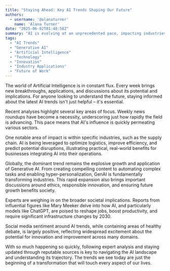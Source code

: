 ```yaml
---
title: "Staying Ahead: Key AI Trends Shaping Our Future"
authors:
  - username: '@alanaturner'
    name: 'Alana Turner'
date: "2025-06-02T01:48:58Z"
summary: "AI is evolving at an unprecedented pace, impacting industries, jobs, and daily life. Keeping track of the latest trends is crucial to understanding where this transformative technology is headed. This post explores some of the current key trends dominating the AI landscape."
tags:
  - "AI Trends"
  - "Generative AI"
  - "Artificial Intelligence"
  - "Technology"
  - "Innovation"
  - "Industry Applications"
  - "Future of Work"
---
```


The world of Artificial Intelligence is in constant flux. Every week brings new breakthroughs, applications, and discussions about its potential and implications. For anyone looking to understand the future, staying informed about the latest AI trends isn't just helpful – it's essential.

Recent analyses highlight several key areas of focus. Weekly news roundups have become a necessity, underscoring just how rapidly the field is advancing. This pace means that AI's influence is quickly permeating various sectors.

One notable area of impact is within specific industries, such as the supply chain. AI is being leveraged to optimize logistics, improve efficiency, and predict potential disruptions, illustrating practical, real-world benefits for businesses integrating AI into their operations.

Globally, the dominant trend remains the explosive growth and application of Generative AI. From creating compelling content to automating complex tasks and enabling hyper-personalization, GenAI is fundamentally transforming industries. This rapid expansion also brings important discussions around ethics, responsible innovation, and ensuring future growth benefits society.

Experts are weighing in on the broader societal implications. Reports from influential figures like Mary Meeker delve into how AI, and particularly models like ChatGPT, are poised to reshape jobs, boost productivity, and require significant infrastructure changes by 2030.

Social media sentiment around AI trends, while containing areas of healthy debate, is largely positive, reflecting widespread excitement about the potential for innovation and improvement across many domains.

With so much happening so quickly, following expert analysis and staying updated through reputable sources is key to navigating the AI landscape and understanding its trajectory. The trends we see today are just the beginning of a transformation that will touch every aspect of our lives.
